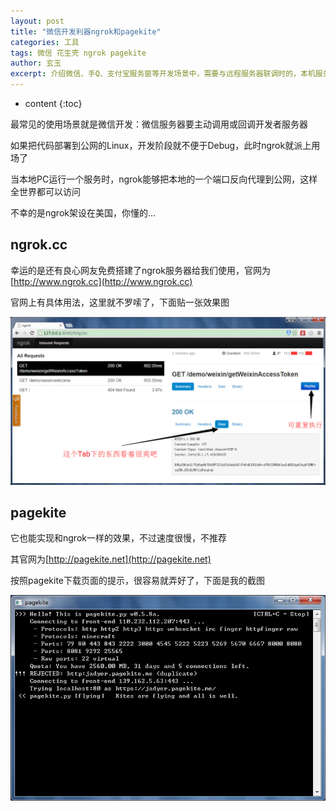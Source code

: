 ```yaml
---
layout: post
title: "微信开发利器ngrok和pagekite"
categories: 工具
tags: 微信 花生壳 ngrok pagekite
author: 玄玉
excerpt: 介绍微信、手Q、支付宝服务窗等开发场景中，需要与远程服务器联调时的，本机服务代理至互联网的工具。
---
```


* content
{:toc}


最常见的使用场景就是微信开发：微信服务器要主动调用或回调开发者服务器

如果把代码部署到公网的Linux，开发阶段就不便于Debug，此时ngrok就派上用场了

当本地PC运行一个服务时，ngrok能够把本地的一个端口反向代理到公网，这样全世界都可以访问

不幸的是ngrok架设在美国，你懂的...

## ngrok.cc

幸运的是还有良心网友免费搭建了ngrok服务器给我们使用，官网为[http://www.ngrok.cc](http://www.ngrok.cc)

官网上有具体用法，这里就不罗嗦了，下面贴一张效果图

![](/img/2015-10-20/wechat-dev-ngrok.png)

## pagekite

它也能实现和ngrok一样的效果，不过速度很慢，不推荐

其官网为[http://pagekite.net](http://pagekite.net)

按照pagekite下载页面的提示，很容易就弄好了，下面是我的截图

![](/img/2015-10-20/wechat-dev-pagekite.png)